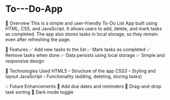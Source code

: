 # To---Do-App
📌 Overview This is a simple and user-friendly To-Do List App built using HTML, CSS, and JavaScript. It allows users to add, delete, and mark tasks as completed. The app also stores tasks in local storage, so they remain even after refreshing the page. 

🎯 Features
✅ Add new tasks to the list
✅ Mark tasks as completed
✅ Remove tasks when done
✅ Data persists using local storage
✅ Simple and responsive design

🔧 Technologies Used
HTML5 – Structure of the app
CSS3 – Styling and layout
JavaScript – Functionality (adding, deleting, storing tasks)


💡 Future Enhancements
🔹 Add due dates and reminders
🔹 Drag-and-drop task sorting
🔹 Dark mode toggle
